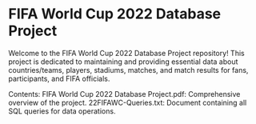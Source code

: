 # FIFA World Cup 2022 Database Project

Welcome to the FIFA World Cup 2022 Database Project repository! This project is dedicated to maintaining and providing essential data about countries/teams, players, stadiums, matches, and match results for fans, participants, and FIFA officials.

Contents:
FIFA World Cup 2022 Database Project.pdf: Comprehensive overview of the project.
22FIFAWC-Queries.txt: Document containing all SQL queries for data operations.
